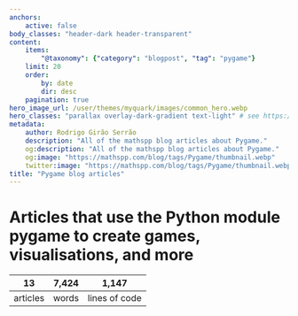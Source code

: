 ```yaml
---
anchors:
    active: false
body_classes: "header-dark header-transparent"
content:
    items:
        "@taxonomy": {"category": "blogpost", "tag": "pygame"}
    limit: 20
    order:
        by: date
        dir: desc
    pagination: true
hero_image_url: /user/themes/myquark/images/common_hero.webp
hero_classes: "parallax overlay-dark-gradient text-light" # see https://demo.getgrav.org/blog-skeleton/blog/hero-classes
metadata:
    author: Rodrigo Girão Serrão
    description: "All of the mathspp blog articles about Pygame."
    og:description: "All of the mathspp blog articles about Pygame."
    og:image: "https://mathspp.com/blog/tags/Pygame/thumbnail.webp"
    twitter:image: "https://mathspp.com/blog/tags/Pygame/thumbnail.webp"
title: "Pygame blog articles"
---
```



# Articles that use the Python module pygame to create games, visualisations, and more


<table class="stats-table">
    <thead>
        <tr>
            <th style="text-align: center;">13</th>
            <th style="text-align: center;">7,424</th>
            <th style="text-align: center;">1,147</th>
        </tr>
    </thead>
    <tbody>
        <tr>
            <td style="text-align: center;">articles</td>
            <td style="text-align: center;">words</td>
            <td style="text-align: center;">lines of code</td>
        </tr>
    </tbody>
</table>